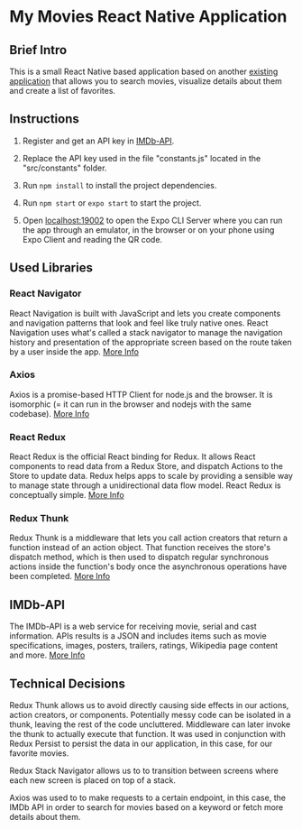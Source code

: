# My Movies React Native Application

## Brief Intro

This is a small React Native based application based on another [existing application](https://github.com/bpalma89/MyMoviesAppReact) that allows you to search movies, visualize details about them and create a list of favorites.

## Instructions

1. Register and get an API key in [IMDb-API](https://imdb-api.com/).

2. Replace the API key used in the file "constants.js" located in the "src/constants" folder.

3. Run `npm install` to install the project dependencies.

4. Run `npm start` or `expo start` to start the project.

5. Open [localhost:19002](localhost:19002) to open the Expo CLI Server where you can run the app through an emulator, in the browser or on your phone using Expo Client and reading the QR code.

## Used Libraries

### React Navigator

React Navigation is built with JavaScript and lets you create components and navigation patterns that look and feel like truly native ones. React Navigation uses what's called a stack navigator to manage the navigation history and presentation of the appropriate screen based on the route taken by a user inside the app. [More Info](https://reactnavigation.org/)

### Axios

Axios is a promise-based HTTP Client for node.js and the browser. It is isomorphic (= it can run in the browser and nodejs with the same codebase). [More Info](https://axios-http.com/docs/intro)

### React Redux

React Redux is the official React binding for Redux. It allows React components to read data from a Redux Store, and dispatch Actions to the Store to update data. Redux helps apps to scale by providing a sensible way to manage state through a unidirectional data flow model. React Redux is conceptually simple. [More Info](https://react-redux.js.org)

### Redux Thunk

Redux Thunk is a middleware that lets you call action creators that return a function instead of an action object. That function receives the store's dispatch method, which is then used to dispatch regular synchronous actions inside the function's body once the asynchronous operations have been completed. [More Info](https://github.com/reduxjs/redux-thunk)

## IMDb-API

The IMDb-API is a web service for receiving movie, serial and cast information. APIs results is a JSON and includes items such as movie specifications, images, posters, trailers, ratings, Wikipedia page content and more. [More Info](https://imdb-api.com/)

## Technical Decisions

Redux Thunk allows us to avoid directly causing side effects in our actions, action creators, or components. Potentially messy code can be isolated in a thunk, leaving the rest of the code uncluttered. Middleware can later invoke the thunk to actually execute that function. It was used in conjunction with Redux Persist to persist the data in our application, in this case, for our favorite movies.

Redux Stack Navigator allows us to to transition between screens where each new screen is placed on top of a stack.

Axios was used to to make requests to a certain endpoint, in this case, the IMDb API in order to search for movies based on a keyword or fetch more details about them.
